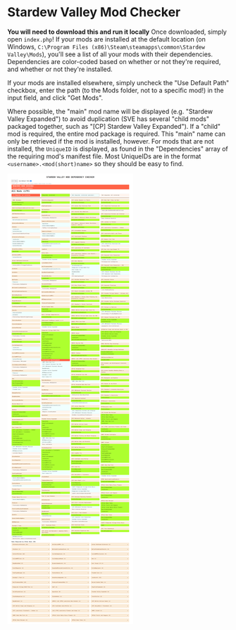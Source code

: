 # Stardew Valley Mod Checker
**You will need to download this and run it locally**
Once downloaded, simply open `index.php`! If your mods are installed at the default location (on Windows, `C:\Program Files (x86)\Steam\steamapps\common\Stardew Valley\Mods`), you'll see a list of all your mods with their dependencies. Dependencies are color-coded based on whether or not they're required, and whether or not they're installed.

If your mods are installed elsewhere, simply uncheck the "Use Default Path" checkbox, enter the path (to the Mods folder, not to a specific mod!) in the input field, and click "Get Mods".

Where possible, the "main" mod name will be displayed (e.g. "Stardew Valley Expanded") to avoid duplication (SVE has several "child mods" packaged together, such as "[CP] Stardew Valley Expanded"). If a "child" mod is required, the entire mod package is required. This "main" name can only be retrieved if the mod is installed, however. For mods that are not installed, the `UniqueID` is displayed, as found in the "Dependencies" array of the requiring mod's manifest file. Most UniqueIDs are in the format `<username>.<mod(short)name>` so they should be easy to find.

![Mod Checker Screenshot](/screenshot.png?raw=true "Screenshot")